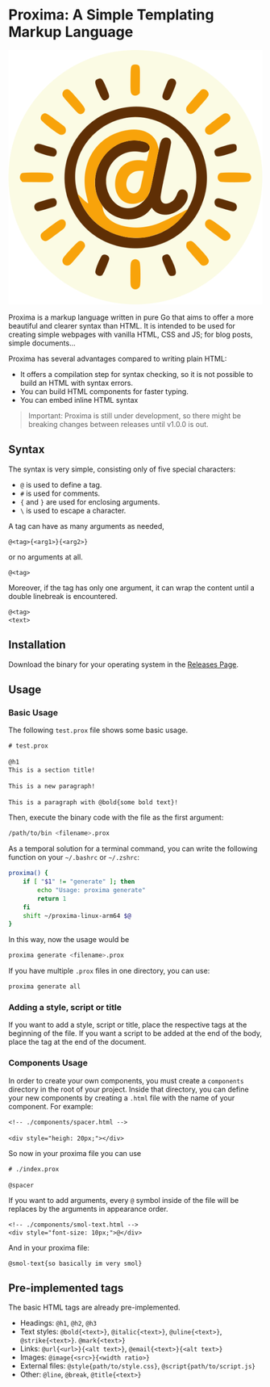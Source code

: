 # Proxima: A Simple Templating Markup Language

<p align="center">
    <a href="https://github.com/vistormu/adam_simulator">
        <img src="/assets/proxima_logo.svg">
    </a>
</p>

Proxima is a markup language written in pure Go that aims to offer a more beautiful and clearer syntax than HTML. It is intended to be used for creating simple webpages with vanilla HTML, CSS and JS; for blog posts, simple documents... 

Proxima has several advantages compared to writing plain HTML:
- It offers a compilation step for syntax checking, so it is not possible to build an HTML with syntax errors.
- You can build HTML components for faster typing.
- You can embed inline HTML syntax

> Important: Proxima is still under development, so there might be breaking changes between releases until v1.0.0 is out.

## Syntax

The syntax is very simple, consisting only of five special characters: 
- `@` is used to define a tag.
- `#` is used for comments.
- `{` and `}` are used for enclosing arguments.
- `\` is used to escape a character.


A tag can have as many arguments as needed,
```
@<tag>{<arg1>}{<arg2>}
```

or no arguments at all.
```
@<tag>
```

Moreover, if the tag has only one argument, it can wrap the content until a double linebreak is encountered.
```
@<tag>
<text>
```

## Installation
Download the binary for your operating system in the [Releases Page](https://github.com/vistormu/proxima/releases).

## Usage

### Basic Usage
The following `test.prox` file shows some basic usage.
```
# test.prox

@h1
This is a section title!

This is a new paragraph!

This is a paragraph with @bold{some bold text}!
```

Then, execute the binary code with the file as the first argument:
```bash
/path/to/bin <filename>.prox
```

As a temporal solution for a terminal command, you can write the following function on your `~/.bashrc` or `~/.zshrc`:
```bash
proxima() {
    if [ "$1" != "generate" ]; then
        echo "Usage: proxima generate"
        return 1
    fi
    shift ~/proxima-linux-arm64 $@
}
```

In this way, now the usage would be
```bash
proxima generate <filename>.prox
```

If you have multiple `.prox` files in one directory, you can use:
```bash
proxima generate all
```

### Adding a style, script or title
If you want to add a style, script or title, place the respective tags at the beginning of the file. If you want a script to be added at the end of the body, place the tag at the end of the document.

### Components Usage
In order to create your own components, you must create a `components` directory in the root of your project. Inside that directory, you can define your new components by creating a `.html` file with the name of your component. For example:
```
<!-- ./components/spacer.html -->

<div style="heigh: 20px;"></div>
```

So now in your proxima file you can use
```
# ./index.prox

@spacer
```

If you want to add arguments, every `@` symbol inside of the file will be replaces by the arguments in appearance order.
```
<!-- ./components/smol-text.html -->
<div style="font-size: 10px;">@</div>
```

And in your proxima file:
```
@smol-text{so basically im very smol}
```

## Pre-implemented tags
The basic HTML tags are already pre-implemented.

- Headings: `@h1`, `@h2`, `@h3`
- Text styles: `@bold{<text>}`, `@italic{<text>}`, `@uline{<text>}`, `@strike{<text>}`. `@mark{<text>}`
- Links: `@url{<url>}{<alt text>}`, `@email{<text>}{<alt text>}`
- Images: `@image{<src>}{<width ratio>}`
- External files: `@style{path/to/style.css}`, `@script{path/to/script.js}`
- Other: `@line`, `@break`, `@title{<text>}`
